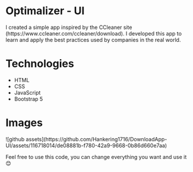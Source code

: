 <H1>Optimalizer - UI</H1>

<p>I created a simple app inspired by the CCleaner site (https://www.ccleaner.com/ccleaner/download). I developed this app to learn and apply the best practices used by companies in the real world.</p>

<h1>Technologies</h1>
<ul>
  <li>HTML</li>
  <li>CSS</li>
  <li>JavaScript</li>
  <li>Bootstrap 5</li>
</ul>

<h1>Images</h1>
![github assets](https://github.com/Hankering1716/DownloadApp-UI/assets/116718014/de08881b-f780-42a9-9668-0b86d660e7aa)




<p>Feel free to use this code, you can change everything you want and use it 😊</p>

